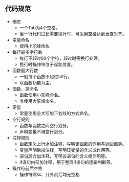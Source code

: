 ## 代码规范

- 缩进
  - 一个Tab为4个空格。
  - 当一行代码过长需要换行时，可采用空格达到垂直对齐。
- 变量命名
  - 使用小驼峰命名
- 每行最多字符数
  - 每行不超过80个字符，超过时需换行处理。
  - 换行时操作符位于起始位置。
- 函数最大行数
  - 一般每个函数不超过50行。
  - 以函数功能为主。
- 函数、类命名
  - 函数使用小驼峰命名。
  - 类使用大驼峰命名。
- 常量
  - 常量使用全大写加下划线的方式命名。
- 空行规则
  - 函数与函数之间空行划分。
  - 声明变量不用空行划分。
- 注释规则
  - 函数定义上行添加注释，写明该函数的作用与返回值等。
  - 变量声明后加注释，写明该变量的含义或作用等。
  - 语句后方加注释，写明该语句的含义或作用等。
  - if语句内部加注释，用于整理if语句的逻辑判断等。
- 操作符前后空格
  - 操作符除`&&`、`||`外前后均无空格